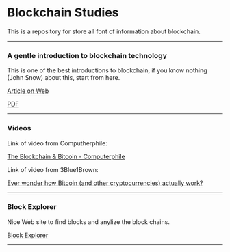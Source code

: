 # Blockchain Studies
This is a repository for store all font of information about blockchain.

---

### A gentle introduction to blockchain technology
This is one of the best introductions to blockchain, if you know nothing (John Snow) about this, start from here.

[Article on Web](https://bitsonblocks.net/2015/09/09/a-gentle-introduction-to-blockchain-technology/)

[PDF](https://github.com/Khalil09/blockchain_studies/blob/master/A-Gentle-Introduction-To-Blockchain-Technology-WEB.pdf)

---

### Videos

Link of video from Computherphile:

[The Blockchain & Bitcoin - Computerphile](https://www.youtube.com/watch?v=qcuc3rgwZAE)

Link of video from 3Blue1Brown:

[Ever wonder how Bitcoin (and other cryptocurrencies) actually work?](https://www.youtube.com/watch?v=bBC-nXj3Ng4)

---

### Block Explorer
Nice Web site to find blocks and anylize the block chains.

[Block Explorer](https://blockexplorer.com/)

---
